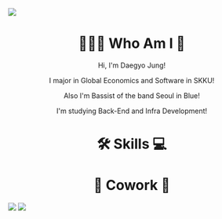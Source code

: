 <img src="https://capsule-render.vercel.app/api?type=waving&color=2699E6&height=250&section=header&text=DaegyoJung&animation=twinkling&fontSize=75&fontColor=FFFFFF"/>

<h1 align="center">🧑🏻‍💻 Who Am I 🎸</h1>
<p align="center">Hi, I'm Daegyo Jung!</p>
<p align="center">I major in Global Economics and Software in SKKU!</p>
<p align="center">Also I'm Bassist of the band Seoul in Blue!</p>
<p align="center">I'm studying Back-End and Infra Development!</p>


<h1 align="center">🛠️ Skills 💻</h1>

<h1 align="center">🔗 Cowork 🤝</h1>
<img src="https://img.shields.io/badge/C++-00599C?style=flat-square&logo=cplusplus&logoColor=white"/>




<img src="https://capsule-render.vercel.app/api?type=waving&color=2699E6&height=150&section=footer" />

